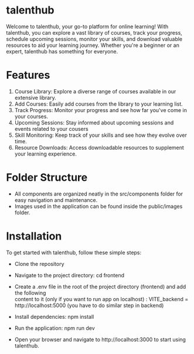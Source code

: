 # talent**hub**

Welcome to talenthub, your go-to platform for online learning! With talenthub, you can explore a vast library of courses, track your progress, schedule upcoming sessions, monitor your skills, and download valuable resources to aid your learning journey. Whether you're a beginner or an expert, talenthub has something for everyone.

# Features

1. Course Library: Explore a diverse range of courses available in our extensive library.
2. Add Courses: Easily add courses from the library to your learning list.
3. Track Progress: Monitor your progress and see how far you've come in your courses.
4. Upcoming Sessions: Stay informed about upcoming sessions and events related to your cousers
5. Skill Monitoring: Keep track of your skills and see how they evolve over time.
6. Resource Downloads: Access downloadable resources to supplement your learning experience.

# Folder Structure

- All components are organized neatly in the src/components folder for easy navigation and
  maintenance.
- Images used in the application can be found inside the public/images folder.

# Installation

To get started with talenthub, follow these simple steps:

- Clone the repository
- Navigate to the project directory: cd frontend
- Create a .env file in the root of the project directory (frontend) and add the following  
  content to it (only if you want to run app on localhost) :
  VITE_backend = http://localhost:5000 (you have to do similar step in backend)

- Install dependencies: npm install
- Run the application: npm run dev
- Open your browser and navigate to http://localhost:3000 to start using talenthub.
